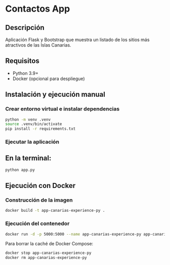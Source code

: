 # Contactos App

## Descripción

Aplicación Flask y Bootstrap que muestra un listado de los sitios más atractivos de las Islas Canarias.

## Requisitos
- Python 3.9+
- Docker (opcional para despliegue)

## Instalación y ejecución manual

### Crear entorno virtual e instalar dependencias

```bash
python -m venv .venv
source .venv/bin/activate
pip install -r requirements.txt
```

### Ejecutar la aplicación

## En la terminal:

```bash
python app.py
```

## Ejecución con Docker

### Construcción de la imagen

```bash
docker build -t app-canarias-experience-py .
```

### Ejecución del contenedor

```bash
docker run -d -p 5000:5000 --name app-canarias-experience-py app-canarias-experience-py
```

Para borrar la caché de Docker Compose:

```bash
docker stop app-canarias-experience-py
docker rm app-canarias-experience-py
```

